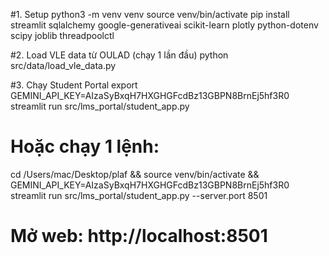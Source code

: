 #1. Setup
python3 -m venv venv
source venv/bin/activate
pip install streamlit sqlalchemy google-generativeai scikit-learn plotly python-dotenv scipy joblib threadpoolctl

#2. Load VLE data từ OULAD (chạy 1 lần đầu)
python src/data/load_vle_data.py

#3. Chạy Student Portal
export GEMINI_API_KEY=AIzaSyBxqH7HXGHGFcdBz13GBPN8BrnEj5hf3R0
streamlit run src/lms_portal/student_app.py

# Hoặc chạy 1 lệnh:
cd /Users/mac/Desktop/plaf && source venv/bin/activate && GEMINI_API_KEY=AIzaSyBxqH7HXGHGFcdBz13GBPN8BrnEj5hf3R0 streamlit run src/lms_portal/student_app.py --server.port 8501

# Mở web: http://localhost:8501